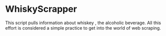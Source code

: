 # WhiskyScrapper
This script pulls information about whiskey , the alcoholic beverage. All this effort is considered a simple practice to get into the world of web scraping.
